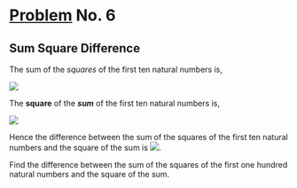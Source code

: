 # [Problem](https://projecteuler.net/problem=6) No. 6

## Sum Square Difference

The sum of the *squares* of the first ten natural numbers is,

<img style="background-color:white;" src="https://render.githubusercontent.com/render/math?math=\large 1^2%2B2^2%2B...%2B10^2 =385">

The **square** of the ***sum*** of the first ten natural numbers is,

<img style="background-color:white;" src="https://render.githubusercontent.com/render/math?math=\large (1%2B2%2B...%2B10)^2 =55^2=3025">

Hence the difference between the sum of the squares of the first ten natural numbers and the square of the sum is <img style="background-color:white;" src="https://render.githubusercontent.com/render/math?math=3025-385=2640">.

Find the difference between the sum of the squares of the first one hundred natural numbers and the square of the sum.
